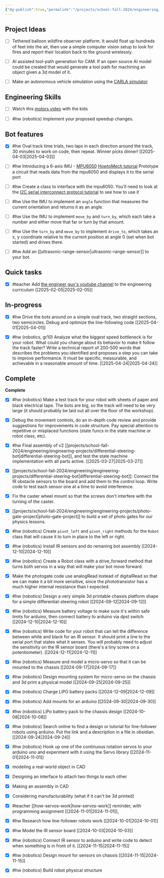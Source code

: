 ```yaml
---
{"dg-publish":true,"permalink":"/projects/school-fall-2024/engineering/engineering-kanban/"}
---
```



## Project Ideas

- [ ] Tethered balloon wildfire observer platform. It would float up hundreds of feet into the air, then use a simple computer vision setup to look for fires and report their location back to the ground wirelessly.
- [ ] AI assisted tool-path generation for CAM. If an open source AI model could be created that would generate a tool path for machining an object given a 3d model of it.
- [ ] Make an autonomous vehicle simulation using the [CARLA simulator](https://carla.org/)


## Engineering Skills

- [ ] Watch this [motors video](https://www.youtube.com/watch?v=-PCuDnpgiew) with the kids
- [ ] #hw (robotics) Implement your proposed speedup changes.


## Bot features

- [x] #hw Oval track time trials, two laps in each direction around the track, 30 minutes to work on code, then repeat. Winner picks dinner! [[2025-04-03\|2025-04-03]]
- [ ] #hw Introducing a 6-axis IMU - [MPU6050](https://components101.com/sensors/mpu6050-module) [HowtoMech tutorial](https://howtomechatronics.com/tutorials/arduino/arduino-and-mpu6050-accelerometer-and-gyroscope-tutorial/) Prototype a circuit that reads data from the mpu6050 and displays it to the serial port
- [ ] #hw Create a class to interface with the mpu6050. You'll need to look at the [I2C serial interconnect protocol tutorial](https://learn.sparkfun.com/tutorials/i2c/all) to see how to use it
- [ ] #hw Use the IMU to implement an `angle` function that measures the current orientation and returns it as an angle.
- [ ] #hw Use the IMU to implement `move_by` and `turn_by`, which each take a number and either move that far or turn by that amount.
- [ ] #hw Use the `turn_by` and `move_by` to implement `drive_to`, which takes an x, y coordinate relative to the current position at angle 0 (set when bot started) and drives there.
- [ ] #hw Add an [[ultrasonic-range-sensor\|ultrasonic-range-sensor]] to your bot.


## Quick tasks

- [x] #teacher Add [the engineer guy's youtube channel](https://www.youtube.com/@engineerguyvideo/playlists) to the engineering curriculum [[2025-02-05\|2025-02-05]]


## In-progress

- [x] #hw Drive the bots around on a simple oval track, two straight sections, two semicircles. Debug and optimize the line-following code [[2025-04-01\|2025-04-01]]
- [x] #hw (robotics, gr10) Analyze what the biggest speed bottleneck is for your robot. What could you change about its behavior to make it follow the track faster? Write a technical report of 200-500 words that describes the problems you identified and proposes a step you can take to improve performance. It must be specific, measurable, and achievable in a reasonable amount of time. [[2025-04-24\|2025-04-24]]


## Complete

**Complete**
- [x] #hw (robotics) Make a test track for your robot with sheets of paper and black electrical tape. The bots are big, so the track will need to be very large (it should probably be laid out all over the floor of the workshop).
- [x] Debug the movement controls, do an in-depth code review and provide suggestions for improvements in code structure. Pay special attention to repetitive or misplaced functions (state funcs in the state machine or robot class, etc).
- [x] #hw Final assembly of v2 [[projects/school-fall-2024/engineering/engineering-projects/differential-steering-bot\|differential-steering-bot]], and test the state machine implementation with all parts active. [[2025-03-27\|2025-03-27]]
- [x] [[projects/school-fall-2024/engineering/engineering-projects/differential-steering-bot\|differential-steering-bot]]: Connect the IR obstacle sensors to the board and add them to the control loop. Write code to test each sensor one at a time to avoid interference.
- [x] Fix the caster wheel mount so that the screws don't interfere with the turning of the caster.
- [x] [[projects/school-fall-2024/engineering/engineering-projects/photo-gate-project\|photo-gate-project]] to build a set of photo gates for our physics lessons.
- [x] #hw (robotics) Create `pivot_left` and `pivot_right` methods for the `Robot` class that will cause it to turn in place to the left or right.
- [x] #hw (robotics) Install IR sensors and do remaning bot assembly [[2024-12-10\|2024-12-10]]
- [x] #hw (robotics) Create a Robot class with a drive_forward method that turns both servos in a way that will make your bot move forward.
- [x] Make the photogate code use analogRead instead of digitalRead so that we can make it a bit more sensitive, since the phototransistor has a much higher internal resistance than I expected.
- [x] #hw (robotics) Design a very simple 3d printable chassis platform shape for a simple differential-steering robot [[2024-09-12\|2024-09-12]]
- [x] #hw (robotics) Measure battery voltage to make sure it's within safe limits for arduino, then connect battery to arduino via dpst switch [[2024-12-10\|2024-12-10]]
- [x] #hw (robotics) Write code for your robot that can tell the difference between white and black for an IR sensor. It should print a line to the serial port that states what it senses. You will probably need to adjust the sensitivity on the IR sensor board (there's a tiny screw on a potentiometer). [[2024-12-11\|2024-12-11]]
- [x] #hw (robotics) Measure and model a micro-servo so that it can be mounted to the chassis [[2024-09-17\|2024-09-17]]
- [x] #hw (robotics) Design mounting system for micro-servo on the chassis and 3d print a physical model [[2024-09-25\|2024-09-25]]
- [x] #hw (robotics) Charge LiPO battery packs [[2024-12-09\|2024-12-09]]
- [x] #hw (robotics) Add mounts for an arduino [[2024-09-30\|2024-09-30]]
- [x] #hw (robotics) LiPo battery pack to the chassis design [[2024-10-08\|2024-10-08]]
- [x] #hw (robotics) Search online to find a design or tutorial for line-follower robots using arduino. Put the link and a description in a file in obsidian. [[2024-09-24\|2024-09-24]]
- [x] #hw (robotics) Hook up one of the continuous rotation servos to your arduino uno and experiment with it using the Servo library [[2024-11-01\|2024-11-01]]
- [x] modeling a real-world object in CAD
- [x] Designing an interface to attach two things to each other
- [x] Making an assembly in CAD
- [x] Considering manufacturability (what if it can't be 3d printed)
- [x] #teacher [[how-servos-work\|how-servos-work]] reminder, with programming assignment [[2024-11-01\|2024-11-01]],
- [x] #hw Research how line-follower robots work [[2024-10-01\|2024-10-01]]
- [x] #hw Model the IR sensor board [[2024-10-03\|2024-10-03]]
- [x] #hw (robotics) Connect IR sensor to arduino and write code to detect when something is in front of it. [[2024-11-15\|2024-11-15]]
- [x] #hw (robotics) Design mount for sensors on chassis [[2024-11-15\|2024-11-15]]
- [x] #hw (robotics) Build robot physical structure




